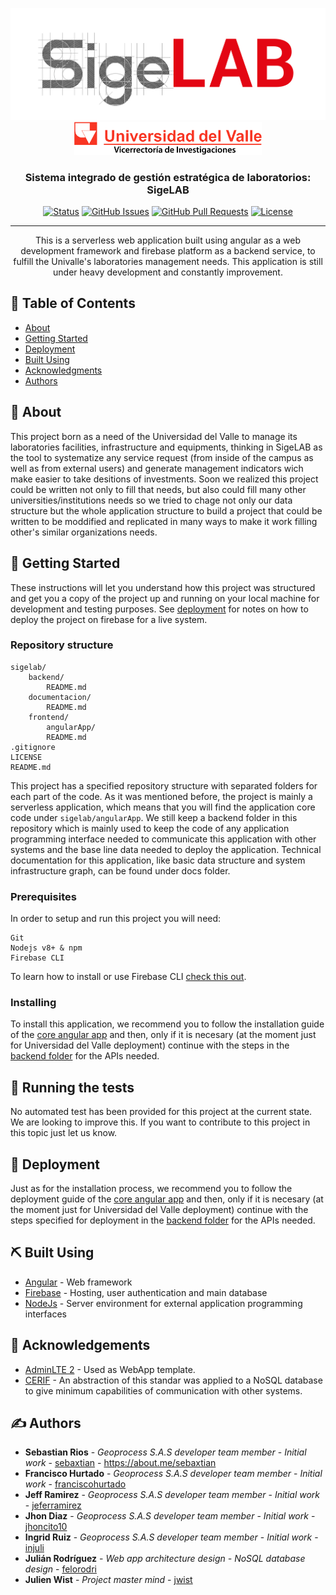 <p align="center">
 <img width="auto" max-height="200px" src="./frontend/angularApp/src/assets/img/Propuesta_1_Sigelab-15.png" alt="SigeLAB Logo">
 <br>
 <img width="300px" margin-top="-20px" src="./frontend/angularApp/src/assets/img/Logo-UV-Vice.png" alt="VRIN UV Logo">
</p>


<h3 align="center">Sistema integrado de gestión estratégica de laboratorios: SigeLAB</h3>

<div align="center">

  [![Status](https://img.shields.io/badge/status-active-success.svg)](https://github.com/siglab/sigelab)
  [![GitHub Issues](https://img.shields.io/github/issues/kylelobo/The-Documentation-Compendium.svg)](https://github.com/siglab/sigelab/issues)
  [![GitHub Pull Requests](https://img.shields.io/github/issues-pr/kylelobo/The-Documentation-Compendium.svg)](https://github.com/siglab/sigelab/pulls)
  [![License](https://img.shields.io/badge/license-MIT-blue.svg)](LICENSE)

</div>

---

<p align="center">
  This is a serverless web application built using angular as a web development framework and firebase platform as a backend service, to fulfill the Univalle's laboratories management needs. This application is still under heavy development and constantly improvement.
    <br>
</p>

## 📝 Table of Contents
- [About](#about)
- [Getting Started](#getting_started)
- [Deployment](#deployment)
- [Built Using](#built_using)
- [Acknowledgments](#acknowledgement)
- [Authors](#authors)

## 🧐 About <a name = "about"></a>
This project born as a need of the Universidad del Valle to manage its laboratories facilities, infrastructure and equipments, thinking in SigeLAB as the tool to systematize any service request (from inside of the campus as well as from external users) and generate
management indicators wich make easier to take desitions of investments. Soon we realized this project could be written not only to fill that needs, but also could fill many other universities/institutions needs so we tried to chage not only our data structure but the whole application structure to build a project that could be written to be moddified and replicated in many ways to make it work filling other's similar organizations needs.

## 🏁 Getting Started <a name = "getting_started"></a>
These instructions will let you understand how this project was structured and get you a copy of the project up and running on your local machine for development and testing purposes. See [deployment](#deployment) for notes on how to deploy the project on firebase for a live system.

### Repository structure
    sigelab/
        backend/
            README.md
        documentacion/
            README.md
        frontend/
            angularApp/
            README.md
    .gitignore
    LICENSE
    README.md

This project has a specified repository structure with separated folders for each part of the code. As it was mentioned before, the project is mainly a serverless application, which means that you will find the application core code under ```sigelab/angularApp```. We still keep a backend folder in this repository which is mainly used to keep the code of any application programming interface needed to communicate this application with other systems and the base line data needed to deploy the application. Technical documentation for this application, like basic data structure and system infrastructure graph, can be found under docs folder.

### Prerequisites
In order to setup and run this project you will need:

```
Git
Nodejs v8+ & npm
Firebase CLI
```
To learn how to install or use Firebase CLI [check this out](https://firebase.google.com/docs/cli/?hl=en-419).

### Installing
To install this application, we recommend you to follow the installation guide of the [core angular app](./frontend/README.md) and then, only if it is necesary (at the moment just for Universidad del Valle deployment) continue with the steps in the [backend folder](./frontend/README.md) for the APIs needed.

## 🔧 Running the tests <a name = "tests"></a>
No automated test has been provided for this project at the current state. We are looking to improve this. If you want to contribute to this project in this topic just let us know.

## 🚀 Deployment <a name = "deployment"></a>
Just as for the installation process, we recommend you to follow the deployment guide of the [core angular app](./frontend/README.md) and then, only if it is necesary (at the moment just for Universidad del Valle deployment) continue with the steps specified for deployment in the [backend folder](./frontend/README.md) for the APIs needed.

## ⛏️ Built Using <a name = "built_using"></a>
- [Angular](https://www.angular.io/) - Web framework
- [Firebase](https://firebase.google.com/) - Hosting, user authentication and main database
- [NodeJs](https://nodejs.org/en/) - Server environment for external application programming interfaces

## 🎉 Acknowledgements <a name = "acknowledgement"></a>
- [AdminLTE 2](https://adminlte.io) - Used as WebApp template.
- [CERIF](www.eurocris.org) - An abstraction of this standar was applied to a NoSQL database to give minimum capabilities of communication with other systems.

## ✍️ Authors <a name = "authors"></a>
* **Sebastian Rios** - *Geoprocess S.A.S developer team member* - *Initial work* - [sebaxtian](https://github.com/sebaxtian) - https://about.me/sebaxtian
* **Francisco Hurtado** - *Geoprocess S.A.S developer team member* - *Initial work* - [franciscohurtado](https://github.com/franciscohurtado)
* **Jeff Ramirez** - *Geoprocess S.A.S developer team member* - *Initial work* - [jeferramirez](https://github.com/jeferramirez)
* **Jhon Diaz** - *Geoprocess S.A.S developer team member* - *Initial work* - [jhoncito10](https://github.com/jhoncito10)
* **Ingrid Ruiz** - *Geoprocess S.A.S developer team member* - *Initial work* - [injuli](https://github.com/injuli)
* **Julián Rodríguez** - *Web app architecture design - NoSQL database design*    - [felorodri](https://github.com/felorodri)
* **Julien Wist** - *Project master mind* - [jwist](https://github.com/jwist)


